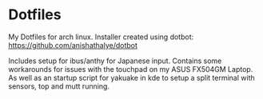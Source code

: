 # Dotfiles

My Dotfiles for arch linux. 
Installer created using dotbot: https://github.com/anishathalye/dotbot

Includes setup for ibus/anthy for Japanese input.
Contains some workarounds for issues with the touchpad on my ASUS FX504GM Laptop.
As well as an startup script for yakuake in kde to setup a split terminal with sensors, top and mutt running.
